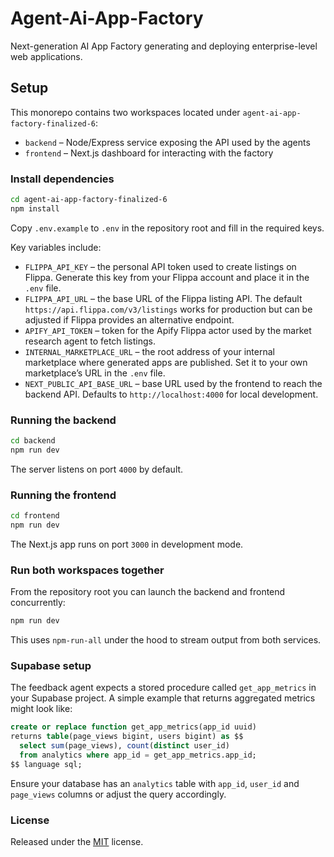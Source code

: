 # Agent-Ai-App-Factory
Next-generation AI App Factory generating and deploying enterprise-level web applications.

## Setup

This monorepo contains two workspaces located under `agent-ai-app-factory-finalized-6`:

- `backend` – Node/Express service exposing the API used by the agents
- `frontend` – Next.js dashboard for interacting with the factory

### Install dependencies

```bash
cd agent-ai-app-factory-finalized-6
npm install
```

Copy `.env.example` to `.env` in the repository root and fill in the required keys.

Key variables include:

- `FLIPPA_API_KEY` – the personal API token used to create listings on Flippa. Generate this key from your Flippa account and place it in the `.env` file.
- `FLIPPA_API_URL` – the base URL of the Flippa listing API. The default `https://api.flippa.com/v3/listings` works for production but can be adjusted if Flippa provides an alternative endpoint.
- `APIFY_API_TOKEN` – token for the Apify Flippa actor used by the market research agent to fetch listings.
- `INTERNAL_MARKETPLACE_URL` – the root address of your internal marketplace where generated apps are published. Set it to your own marketplace’s URL in the `.env` file.
- `NEXT_PUBLIC_API_BASE_URL` – base URL used by the frontend to reach the backend API. Defaults to `http://localhost:4000` for local development.

### Running the backend

```bash
cd backend
npm run dev
```

The server listens on port `4000` by default.

### Running the frontend

```bash
cd frontend
npm run dev
```

The Next.js app runs on port `3000` in development mode.

### Run both workspaces together

From the repository root you can launch the backend and frontend concurrently:

```bash
npm run dev
```

This uses `npm-run-all` under the hood to stream output from both services.

### Supabase setup

The feedback agent expects a stored procedure called `get_app_metrics` in your
Supabase project. A simple example that returns aggregated metrics might look
like:

```sql
create or replace function get_app_metrics(app_id uuid)
returns table(page_views bigint, users bigint) as $$
  select sum(page_views), count(distinct user_id)
  from analytics where app_id = get_app_metrics.app_id;
$$ language sql;
```

Ensure your database has an `analytics` table with `app_id`, `user_id` and
`page_views` columns or adjust the query accordingly.

### License

Released under the [MIT](LICENSE) license.
